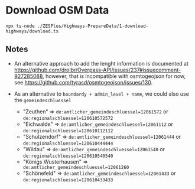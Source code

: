 # Download OSM Data

```
npx ts-node ./ZESPlus/Highways-PrepareData/1-download-highways/download.ts
```

## Notes

- An alternative approach to add the lenght information is documented at https://github.com/drolbr/Overpass-API/issues/237#issuecomment-927285088, however, that is incompatible with osmtogeojson for now, see https://github.com/tyrasd/osmtogeojson/issues/130.

- As an alternative to `boundardy + admin_level + name`, we could also use the `gemeindeschluessel`
  - "Zeuthen" => `de:amtlicher_gemeindeschluessel=12061572` or `de:regionalschluessel=120610572572`
  - "Eichwalde" => `de:amtlicher_gemeindeschluessel=12061112` or `de:regionalschluessel=120610112112`
  - "Schulzendorf" => `de:amtlicher_gemeindeschluessel=12061444` or `de:regionalschluessel=120610444444`
  - "Wildau" => `de:amtlicher_gemeindeschluessel=12061540` or `de:regionalschluessel=120610540540`
  - "Königs Wusterhausen" =>` de:amtlicher_gemeindeschluessel=12061260`
  - "Schönefeld" => `de:amtlicher_gemeindeschluessel=12061433` or `de:regionalschluessel=120610433433`
